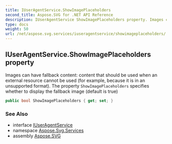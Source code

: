 ```yaml
---
title: IUserAgentService.ShowImagePlaceholders
second_title: Aspose.SVG for .NET API Reference
description: IUserAgentService ShowImagePlaceholders property. Images can have fallback content content that should be used when an external resource cannot be used for example because it is in an unsupported format. The property ShowImagePlaceholders specifies whether to display the fallback image default is true
type: docs
weight: 50
url: /net/aspose.svg.services/iuseragentservice/showimageplaceholders/
---
```

## IUserAgentService.ShowImagePlaceholders property

Images can have fallback content: content that should be used when an external resource cannot be used (for example, because it is in an unsupported format). The property `ShowImagePlaceholders` specifies whether to display the fallback image (default is true)

```csharp
public bool ShowImagePlaceholders { get; set; }
```

### See Also

* interface [IUserAgentService](../)
* namespace [Aspose.Svg.Services](../../../aspose.svg.services/)
* assembly [Aspose.SVG](../../../)
